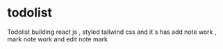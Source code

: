 # todolist
 Todolist building react js , styled tailwind css and it`s has add note work , mark note work and edit note mark
